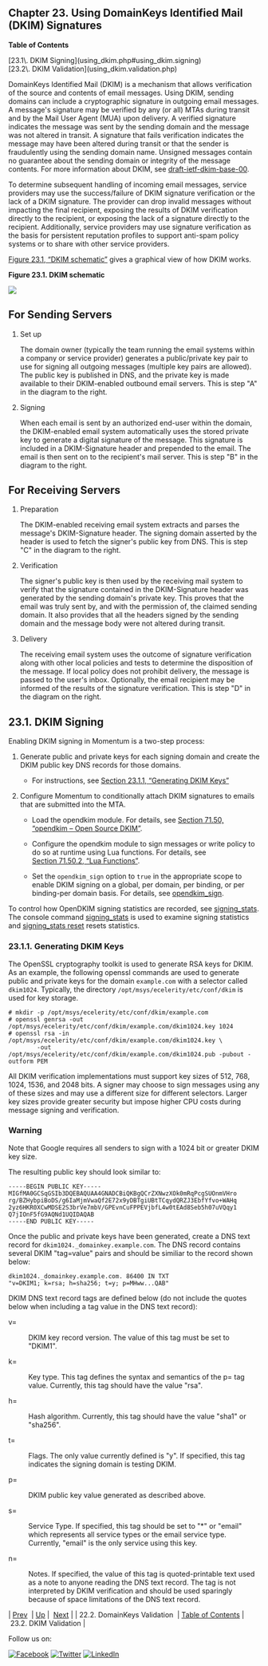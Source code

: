 ## Chapter 23. Using DomainKeys Identified Mail (DKIM) Signatures

**Table of Contents**

<dl class="toc">

<dt>[23.1\. DKIM Signing](using_dkim.php#using_dkim.signing)</dt>

<dt>[23.2\. DKIM Validation](using_dkim.validation.php)</dt>

</dl>

DomainKeys Identified Mail (DKIM) is a mechanism that allows verification of the source and contents of email messages. Using DKIM, sending domains can include a cryptographic signature in outgoing email messages. A message's signature may be verified by any (or all) MTAs during transit and by the Mail User Agent (MUA) upon delivery. A verified signature indicates the message was sent by the sending domain and the message was not altered in transit. A signature that fails verification indicates the message may have been altered during transit or that the sender is fraudulently using the sending domain name. Unsigned messages contain no guarantee about the sending domain or integrity of the message contents. For more information about DKIM, see [draft-ietf-dkim-base-00](http://tools.ietf.org/html/draft-ietf-dkim-base-00).

To determine subsequent handling of incoming email messages, service providers may use the success/failure of DKIM signature verification or the lack of a DKIM signature. The provider can drop invalid messages without impacting the final recipient, exposing the results of DKIM verification directly to the recipient, or exposing the lack of a signature directly to the recipient. Additionally, service providers may use signature verification as the basis for persistent reputation profiles to support anti-spam policy systems or to share with other service providers.

[Figure 23.1, “DKIM schematic”](using_dkim.php#figure_dkim_schematic "Figure 23.1. DKIM schematic") gives a graphical view of how DKIM works.

<a name="figure_dkim_schematic"></a>

**Figure 23.1. DKIM schematic**

![](images/gr_dkeys_1.gif)

## For Sending Servers

1.  Set up

    The domain owner (typically the team running the email systems within a company or service provider) generates a public/private key pair to use for signing all outgoing messages (multiple key pairs are allowed). The public key is published in DNS, and the private key is made available to their DKIM-enabled outbound email servers. This is step "A" in the diagram to the right.

2.  Signing

    When each email is sent by an authorized end-user within the domain, the DKIM-enabled email system automatically uses the stored private key to generate a digital signature of the message. This signature is included in a DKIM-Signature header and prepended to the email. The email is then sent on to the recipient's mail server. This is step "B" in the diagram to the right.

## For Receiving Servers

1.  Preparation

    The DKIM-enabled receiving email system extracts and parses the message's DKIM-Signature header. The signing domain asserted by the header is used to fetch the signer's public key from DNS. This is step "C" in the diagram to the right.

2.  Verification

    The signer's public key is then used by the receiving mail system to verify that the signature contained in the DKIM-Signature header was generated by the sending domain's private key. This proves that the email was truly sent by, and with the permission of, the claimed sending domain. It also provides that all the headers signed by the sending domain and the message body were not altered during transit.

3.  Delivery

    The receiving email system uses the outcome of signature verification along with other local policies and tests to determine the disposition of the message. If local policy does not prohibit delivery, the message is passed to the user's inbox. Optionally, the email recipient may be informed of the results of the signature verification. This is step "D" in the diagram on the right.

## 23.1. DKIM Signing

Enabling DKIM signing in Momentum is a two-step process:

1.  Generate public and private keys for each signing domain and create the DKIM public key DNS records for those domains.

    *   For instructions, see [Section 23.1.1, “Generating DKIM Keys”](using_dkim.php#using_dkim.generating "23.1.1. Generating DKIM Keys")

2.  Configure Momentum to conditionally attach DKIM signatures to emails that are submitted into the MTA.

    *   Load the opendkim module. For details, see [Section 71.50, “opendkim – Open Source DKIM”](modules.opendkim.php "71.50. opendkim – Open Source DKIM").

    *   Configure the opendkim module to sign messages or write policy to do so at runtime using Lua functions. For details, see [Section 71.50.2, “Lua Functions”](modules.opendkim.php#modules.opendkim.lua.functions "71.50.2. Lua Functions").

    *   Set the `opendkim_sign` option to `true` in the appropriate scope to enable DKIM signing on a global, per domain, per binding, or per binding-per domain basis. For details, see [opendkim_sign](conf.ref.opendkim_sign.php "opendkim_sign").

To control how OpenDKIM signing statistics are recorded, see [signing_stats](conf.ref.signing_stats.php "signing_stats"). The console command [signing_stats](console_commands.signing_stats.php "signing_stats") is used to examine signing statistics and [signing_stats reset](console_commands.signing_stats_reset.php "signing_stats reset") resets statistics.

### 23.1.1. Generating DKIM Keys

The OpenSSL cryptography toolkit is used to generate RSA keys for DKIM. As an example, the following openssl commands are used to generate public and private keys for the domain `example.com` with a selector called `dkim1024`. Typically, the directory `/opt/msys/ecelerity/etc/conf/dkim` is used for key storage.

```
# mkdir -p /opt/msys/ecelerity/etc/conf/dkim/example.com
# openssl genrsa -out /opt/msys/ecelerity/etc/conf/dkim/example.com/dkim1024.key 1024
# openssl rsa -in /opt/msys/ecelerity/etc/conf/dkim/example.com/dkim1024.key \
        -out /opt/msys/ecelerity/etc/conf/dkim/example.com/dkim1024.pub -pubout -outform PEM
```

All DKIM verification implementations must support key sizes of 512, 768, 1024, 1536, and 2048 bits. A signer may choose to sign messages using any of these sizes and may use a different size for different selectors. Larger key sizes provide greater security but impose higher CPU costs during message signing and verification.

### Warning

Note that Google requires all senders to sign with a 1024 bit or greater DKIM key size.

The resulting public key should look similar to:

```
-----BEGIN PUBLIC KEY-----
MIGfMA0GCSqGSIb3DQEBAQUAA4GNADCBiQKBgQCrZXNwzXOk0mRqPcgSUOnmVHro
rg/BZHybpiBoDS/g6IaMjmVwaQf2E72x9yDBTgiUBtTCqydQRZJ3EbfYfvo+WAHq
2yz6HKR0XCwMDSE2S3brVe7mbV/GPEvnCuFPPEVjbfL4w0tEAd8Seb5h07uVQqy1
Q7jIOnF5fG9AQNd1UQIDAQAB
-----END PUBLIC KEY-----
```

Once the public and private keys have been generated, create a DNS text record for `dkim1024._domainkey.example.com`. The DNS record contains several DKIM "tag=value" pairs and should be similiar to the record shown below:

```
dkim1024._domainkey.example.com. 86400 IN TXT
"v=DKIM1; k=rsa; h=sha256; t=y; p=MHww...QAB"
```

DKIM DNS text record tags are defined below (do not include the quotes below when including a tag value in the DNS text record):

<dl class="variablelist">

<dt>v=</dt>

<dd>

DKIM key record version. The value of this tag must be set to "DKIM1".

</dd>

<dt>k=</dt>

<dd>

Key type. This tag defines the syntax and semantics of the p= tag value. Currently, this tag should have the value "rsa".

</dd>

<dt>h=</dt>

<dd>

Hash algorithm. Currently, this tag should have the value "sha1" or "sha256".

</dd>

<dt>t=</dt>

<dd>

Flags. The only value currently defined is "y". If specified, this tag indicates the signing domain is testing DKIM.

</dd>

<dt>p=</dt>

<dd>

DKIM public key value generated as described above.

</dd>

<dt>s=</dt>

<dd>

Service Type. If specified, this tag should be set to "*" or "email" which represents all service types or the email service type. Currently, "email" is the only service using this key.

</dd>

<dt>n=</dt>

<dd>

Notes. If specified, the value of this tag is quoted-printable text used as a note to anyone reading the DNS text record. The tag is not interpreted by DKIM verification and should be used sparingly because of space limitations of the DNS text record.

</dd>

</dl>

| [Prev](using_domainkeys.validation.php)  | [Up](p.configuration.php) |  [Next](using_dkim.validation.php) |
| 22.2. DomainKeys Validation  | [Table of Contents](index.php) |  23.2. DKIM Validation |

Follow us on:

[![Facebook](https://support.messagesystems.com/images/icon-facebook.png)](http://www.facebook.com/messagesystems) [![Twitter](https://support.messagesystems.com/images/icon-twitter.png)](http://twitter.com/#!/MessageSystems) [![LinkedIn](https://support.messagesystems.com/images/icon-linkedin.png)](http://www.linkedin.com/company/message-systems)